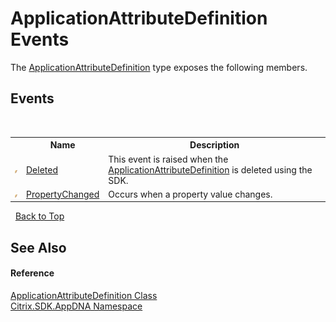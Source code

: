 # ApplicationAttributeDefinition Events
 

The <a href="6abacc77-38ad-8572-e2dd-e6f19ca0f74c">ApplicationAttributeDefinition</a> type exposes the following members.


## Events
&nbsp;<table><tr><th></th><th>Name</th><th>Description</th></tr><tr><td>![Public event](media/pubevent.gif "Public event")</td><td><a href="2a3a4fe5-fbdf-923c-010d-a8b66d532212">Deleted</a></td><td>
This event is raised when the <a href="6abacc77-38ad-8572-e2dd-e6f19ca0f74c">ApplicationAttributeDefinition</a> is deleted using the SDK.</td></tr><tr><td>![Public event](media/pubevent.gif "Public event")</td><td><a href="ff41547e-87d7-7838-45e2-494d4ae11a90">PropertyChanged</a></td><td>
Occurs when a property value changes.</td></tr></table>&nbsp;
<a href="#applicationattributedefinition-events">Back to Top</a>

## See Also


#### Reference
<a href="6abacc77-38ad-8572-e2dd-e6f19ca0f74c">ApplicationAttributeDefinition Class</a><br /><a href="fe2d265b-410b-8b11-1eb4-a790e0b062bf">Citrix.SDK.AppDNA Namespace</a><br />